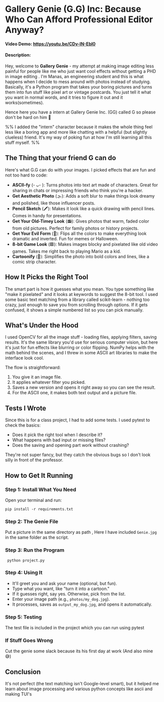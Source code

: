 # Gallery Genie (G.G) Inc: Because Who Can Afford Professional Editor Anyway?

#### Video Demo: https://youtu.be/CDv-lN-Ebl0

#### Description:
Hey, welcome to **Gallery Genie** - my attempt at making image editing less painful for people like me who just want
cool effects without getting a PHD in image editing . I'm Manas, an engineering student and this is what happens when I
decide to mess around with photos instead of studying. Basically, it's a Python program that takes your boring pictures
and turns them into fun stuff like pixel art or vintage postcards. You just tell it what you want in normal words, and
it tries to figure it out and it works(sometimes).

Hence here you have a intern at Gallery Genie Inc. (GG) called G so please don't be hard on him 🥲

%% I added the "intern" character because it makes the whole thing feel less like a boring app and more like chatting
with a helpful (but slightly clueless) friend. It's my way of poking fun at how I'm still learning all this stuff
myself. %%

## The Thing that your friend G can do

Here's what G.G can do with your images. I picked effects that are fun and not too hard to code:

- **ASCII-fy** (- ᴗ- ): Turns photos into text art made of characters. Great for sharing in chats or impressing friends
  who think you're a hacker.
- **Get Aesthetic Photo** (🌫️): Adds a soft blur to make things look dreamy and polished, like those influencer posts.
- **Pencil Sketch** (🖍️): Makes it look like a quick drawing with pencil lines. Comes in handy for presentations.
- **Get Your Old-Timey Look** (📻): Gives photos that warm, faded color from old pictures. Perfect for family photos or
  history projects.
- **Get Your Evil Form** (🌈): Flips all the colors to make everything look dramatic and inverted. Fun for memes or
  Halloween.
- **8-bit Game Look** (🟩): Makes images blocky and pixelated like old video games. Takes me right back to playing Mario
  as a kid.
- **Cartoonify** (🧩): Simplifies the photo into bold colors and lines, like a comic strip character.

## How It Picks the Right Tool

The smart part is how it guesses what you mean. You type something like "make it pixelated" and it looks at keywords to
suggest the 8-bit tool. I used some basic text matching from a library called scikit-learn - nothing too crazy, just
enough to save you from scrolling through options. If it gets confused, it shows a simple numbered list so you can pick
manually.

## What's Under the Hood

I used OpenCV for all the image stuff - loading files, applying filters, saving results. It's the same library you'd use
for serious computer vision, but here it's just for fun effects like blurring or color flipping. NumPy helps with the
math behind the scenes, and I threw in some ASCII art libraries to make the interface look cool.

The flow is straightforward:

1. You give it an image file.
2. It applies whatever filter you picked.
3. Saves a new version and opens it right away so you can see the result.
4. For the ASCII one, it makes both text output and a picture file.

## Tests I Wrote

Since this is for a class project, I had to add some tests. I used pytest to check the basics:

- Does it pick the right tool when I describe it?
- What happens with bad input or missing files?
- Does the saving and opening part work without crashing?

They're not super fancy, but they catch the obvious bugs so I don't look silly in front of the professor.

## How to Get It Running

### Step 1: Install What You Need

Open your terminal and run:

```pip install -r requirements.txt ```


### Step 2: The Genie File
Put a picture in the same directory as path , Here I have included `Genie.jpg` in the same folder as the script.

### Step 3: Run the Program

``` python project.py```


### Step 4: Using It
- It'll greet you and ask your name (optional, but fun).
- Type what you want, like "turn it into a cartoon."
- If it guesses right, say yes. Otherwise, pick from the list.
- Enter your image path (e.g., `photos/my_dog.jpg`).
- It processes, saves as `output_my_dog.jpg`, and opens it automatically.
### Step 5: Testing
The test file is included in the project which you can run using pytest

### If Stuff Goes Wrong
Cut the genie some slack because its his first day at work (And also mine 😅)

## Conclusion

It's not perfect (the text matching isn't Google-level smart), but it helped me learn about image processing and various python concepts like ascii and making TUI's

